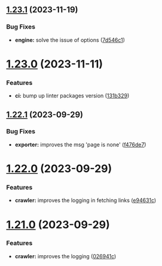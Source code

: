 ## [1.23.1](https://github.com/ghorbani-mohammad/Crawler-Framework/compare/v1.23.0...v1.23.1) (2023-11-19)


### Bug Fixes

* **engine:** solve the issue of options ([7d546c1](https://github.com/ghorbani-mohammad/Crawler-Framework/commit/7d546c1569b536cd3591862658d04012e8c2b906))



# [1.23.0](https://github.com/ghorbani-mohammad/Crawler-Framework/compare/v1.22.1...v1.23.0) (2023-11-11)


### Features

* **ci:** bump up linter packages version ([131b329](https://github.com/ghorbani-mohammad/Crawler-Framework/commit/131b3292a4c8694ce23fd070d88c769dfe6054bb))



## [1.22.1](https://github.com/ghorbani-mohammad/Crawler-Framework/compare/v1.22.0...v1.22.1) (2023-09-29)


### Bug Fixes

* **exporter:** improves the msg 'page is none' ([f476de7](https://github.com/ghorbani-mohammad/Crawler-Framework/commit/f476de7033270901a10381dafd559de755084aff))



# [1.22.0](https://github.com/ghorbani-mohammad/Crawler-Framework/compare/v1.21.0...v1.22.0) (2023-09-29)


### Features

* **crawler:** improves the logging in fetching links ([e94631c](https://github.com/ghorbani-mohammad/Crawler-Framework/commit/e94631c257af0095a1d1f39e2ab538bf92e021e0))



# [1.21.0](https://github.com/ghorbani-mohammad/Crawler-Framework/compare/v1.20.0...v1.21.0) (2023-09-29)


### Features

* **crawler:** improves the logging ([026941c](https://github.com/ghorbani-mohammad/Crawler-Framework/commit/026941c78024b9061f332c300b3a7a430fc94f4f))



